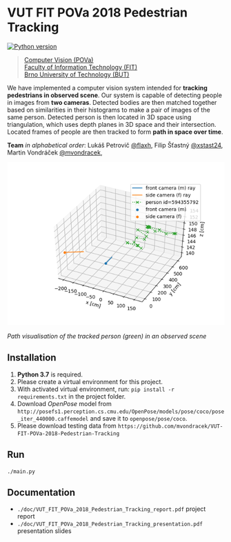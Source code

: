 # VUT FIT POVa 2018 Pedestrian Tracking

[![Python version](https://img.shields.io/badge/Python-3-blue.svg?style=flat-square)](https://www.python.org/)

> [Computer Vision (POVa)](https://www.fit.vutbr.cz/study/courses/index.php.en?id=12895)<br/>
> [Faculty of Information Technology (FIT)](http://www.fit.vutbr.cz/.en)<br/>
> [Brno University of Technology (BUT)](https://www.vutbr.cz/en/)

We have implemented a computer vision system intended for **tracking pedestrians in observed scene**. Our system is capable of detecting people in images from **two cameras**. Detected bodies are then matched together based on similarities in their histograms to make a pair of images of the same person. Detected person is then located in 3D space using triangulation, which uses depth planes in 3D space and their intersection. Located frames of people are then tracked to form **path in space over time**.

**Team** *in alphabetical order*: Lukáš Petrovič [@flaxh](https://github.com/flaxh), Filip Šťastný [@xstast24](https://github.com/xstast24), Martin Vondráček [@mvondracek](https://github.com/mvondracek), 

![Tracking visualisation](https://raw.githubusercontent.com/mvondracek/VUT-FIT-POVa-2018-Pedestrian-Tracking/master/doc/s3_single_3fps.png)

*Path visualisation of the tracked person (green) in an observed scene*

## Installation

1) **Python 3.7** is required.
2) Please create a virtual environment for this project.
3) With activated virtual environment, run: `pip install -r requirements.txt` in the project folder.
4) Download *OpenPose* model from `http://posefs1.perception.cs.cmu.edu/OpenPose/models/pose/coco/pose_iter_440000.caffemodel`
   and save it to `openpose/pose/coco`.
5) Please download testing data from `https://github.com/mvondracek/VUT-FIT-POVa-2018-Pedestrian-Tracking`

## Run

~~~
./main.py
~~~

## Documentation

* `./doc/VUT_FIT_POVa_2018_Pedestrian_Tracking_report.pdf` project report
* `./doc/VUT_FIT_POVa_2018_Pedestrian_Tracking_presentation.pdf` presentation slides
